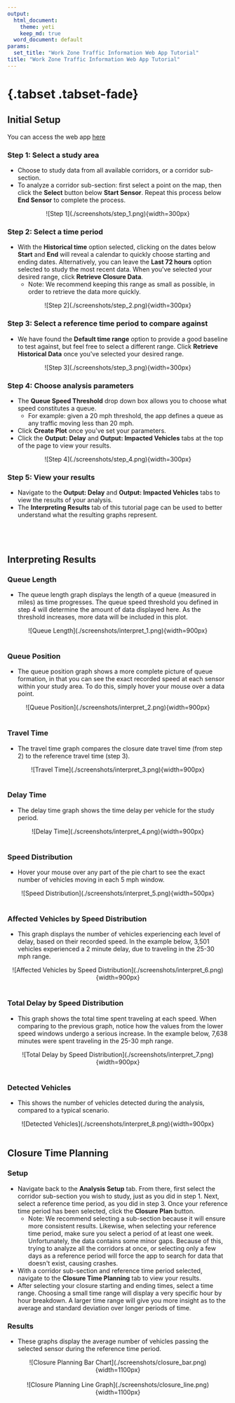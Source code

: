 ```yaml
---
output:
  html_document:
    theme: yeti
    keep_md: true
  word_document: default
params:
  set_title: "Work Zone Traffic Information Web App Tutorial"
title: "Work Zone Traffic Information Web App Tutorial"
---
```




# {.tabset .tabset-fade}

## Initial Setup
You can access the web app [here](https://nmc-shiny.ctr.utexas.edu/LUC_fixed_sensors/)


### Step 1: Select a study area
  - Choose to study data from all available corridors, or a corridor sub-section.
  - To analyze a corridor sub-section: first select a point on the map, then click the **Select** button below **Start Sensor**. Repeat this process below **End Sensor** to complete the process.

<center>![Step 1](./screenshots/step_1.png){width=300px} </center>

### Step 2: Select a time period
  - With the **Historical time** option selected, clicking on the dates below **Start** and **End**	will reveal a calendar to quickly choose starting and ending dates. Alternatively, you can
	leave the **Last 72 hours** option selected to study the most recent data. When you've selected your desired range, click **Retrieve Closure Data**.
	  - Note: We recommend keeping this range as small as possible, in order to retrieve the data more quickly.

<center>![Step 2](./screenshots/step_2.png){width=300px} </center>

### Step 3: Select a reference time period to compare against
  - We have found the **Default time range** option to provide a good baseline to test against, but feel free to select a different range. Click **Retrieve Historical Data** once you've
	selected your desired range.

<center>![Step 3](./screenshots/step_3.png){width=300px} </center>

### Step 4: Choose analysis parameters
  - The **Queue Speed Threshold** drop down box allows you to choose what speed constitutes a 
	queue. 
    - For example: given a 20 mph threshold, the app defines a queue as any traffic moving less than 20 mph.
  - Click **Create Plot** once you've set your parameters.
  - Click the **Output: Delay** and **Output: Impacted Vehicles** tabs at the top of the page to view your results.
  
<center>![Step 4](./screenshots/step_4.png){width=300px} </center>

### Step 5: View your results
  - Navigate to the **Output: Delay** and **Output: Impacted Vehicles** tabs to view the results of your analysis. 
  - The **Interpreting Results** tab of this tutorial page can be used to better understand what the resulting graphs represent. </br></br></br></br>



## Interpreting Results

### Queue Length
  - The queue length graph displays the length of a queue (measured in miles) as time progresses. The queue speed threshold you defined in step 4 will determine the amount of data displayed here. As the threshold increases, more data will be included in this plot. 

<center>![Queue Length](./screenshots/interpret_1.png){width=900px} </center></br>

### Queue Position
  - The queue position graph shows a more complete picture of queue formation, in that you can see the exact recorded speed at each sensor within your study area. To do this, simply hover your mouse over a data point. 

<center>![Queue Position](./screenshots/interpret_2.png){width=900px} </center></br>

### Travel Time
  - The travel time graph compares the closure date travel time (from step 2) to the reference travel time (step 3).   

<center>![Travel Time](./screenshots/interpret_3.png){width=900px} </center></br>

### Delay Time
  - The delay time graph shows the time delay per vehicle for the study period.
  
<center>![Delay Time](./screenshots/interpret_4.png){width=900px} </center></br>

### Speed Distribution
  - Hover your mouse over any part of the pie chart to see the exact number of vehicles moving in each 5 mph window. 
  
<center>![Speed Distribution](./screenshots/interpret_5.png){width=500px} </center></br>

### Affected Vehicles by Speed Distribution
  - This graph displays the number of vehicles experiencing each level of delay, based on their recorded speed. In the example below, 3,501 vehicles experienced a 2 minute delay, due to traveling in the 25-30 mph range. 
  
<center>![Affected Vehicles by Speed Distribution](./screenshots/interpret_6.png){width=900px} </center></br>

### Total Delay by Speed Distribution 
  - This graph shows the total time spent traveling at each speed. When comparing to the previous graph, notice how the values from the lower speed windows undergo a serious increase. In the example below, 7,638 minutes were spent traveling in the 25-30 mph range.

<center>![Total Delay by Speed Distribution](./screenshots/interpret_7.png){width=900px} </center></br>

### Detected Vehicles
  - This shows the number of vehicles detected during the analysis, compared to a typical scenario.

<center>![Detected Vehicles](./screenshots/interpret_8.png){width=900px} </center></br>


## Closure Time Planning


### Setup
  - Navigate back to the **Analysis Setup** tab. From there, first select the corridor sub-section you wish to study, just as you did in step 1. Next, select a reference time period, as you did in step 3. Once your reference time period has been selected, click the **Closure Plan** button. 
    - Note: We recommend selecting a sub-section because it will ensure more consistent results. Likewise, when selecting your reference time period, make sure you select a period of at least one week. Unfortunately, the data contains some minor gaps. Because of this, trying to analyze all the corridors at once, or selecting only a few days as a reference period will force the app to search for data that doesn't exist, causing crashes. 
  - With a corridor sub-section and reference time period selected, navigate to the **Closure Time Planning** tab to view your results.
  - After selecting your closure starting and ending times, select a time range. Choosing a small time range will display a very specific hour by hour breakdown. A larger time range will give you more insight as to the average and standard deviation over longer periods of time.

### Results
  - These graphs display the average number of vehicles passing the selected sensor during the reference time period.

<center>![Closure Planning Bar Chart](./screenshots/closure_bar.png){width=1100px} </center></br>
  
<center>![Closure Planning Line Graph](./screenshots/closure_line.png){width=1100px} </center></br>
